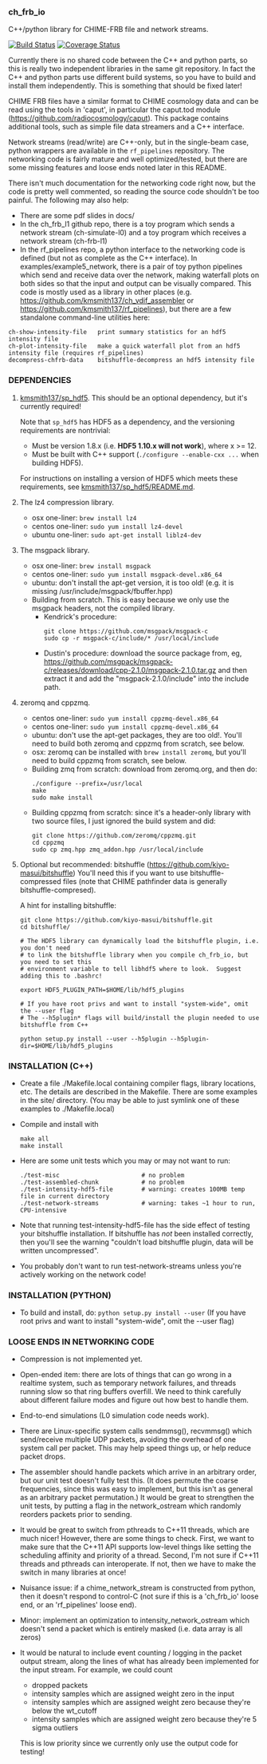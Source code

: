 ### ch_frb_io

C++/python library for CHIME-FRB file and network streams.

[![Build Status](https://travis-ci.org/CHIMEFRB/ch_frb_io.png?branch=master)](https://travis-ci.org/CHIMEFRB/ch_frb_io)
[![Coverage Status](https://coveralls.io/repos/github/CHIMEFRB/ch_frb_io/badge.svg?branch=master)](https://coveralls.io/github/CHIMEFRB/ch_frb_io?branch=master)

Currently there is no shared code between the C++ and python parts, so this is really two
independent libraries in the same git repository.  In fact the C++ and python parts use
different build systems, so you have to build and install them independently.  This is
something that should be fixed later!

CHIME FRB files have a similar format to CHIME cosmology data and can be read
using the tools in 'caput', in particular the caput.tod module
(https://github.com/radiocosmology/caput).
This package contains additional tools, such as simple file data streamers and a C++
interface.  

Network streams (read/write) are C++-only, but in the single-beam case, python wrappers
are available in the `rf_pipelines` repository.  The networking code is fairly mature
and well optimized/tested, but there are some missing features and loose ends noted
later in this README.

There isn't much documentation for the networking code right now, but the code is
pretty well commented, so reading the source code shouldn't be too painful.  The following
may also help:
  - There are some pdf slides in docs/
  - In the ch_frb_l1 github repo, there is a toy program which sends a network stream (ch-simulate-l0)
    and a toy program which receives a network stream (ch-frb-l1)
  - In the rf_pipelines repo, a python interface to the networking code is defined (but not
    as complete as the C++ interface).  In examples/example5_network, there is a pair of toy
    python pipelines which send and receive data over the network, making waterfall plots on
    both sides so that the input and output can be visually compared.
This code is mostly used as a library in other places (e.g. https://github.com/kmsmith137/ch_vdif_assembler
or https://github.com/kmsmith137/rf_pipelines), but there are a few standalone command-line utilities here:
```
ch-show-intensity-file   print summary statistics for an hdf5 intensity file
ch-plot-intensity-file   make a quick waterfall plot from an hdf5 intensity file (requires rf_pipelines)
decompress-chfrb-data    bitshuffle-decompress an hdf5 intensity file
```


### DEPENDENCIES

  1. [kmsmith137/sp_hdf5](https://github.com/kmsmith137/sp_hdf5).
     This should be an optional dependency, but it's currently required!
  
     Note that `sp_hdf5` has HDF5 as a dependency, and the versioning requirements are nontrivial:
       - Must be version 1.8.x (i.e. **HDF5 1.10.x will not work**), where x >= 12.
       - Must be built with C++ support (`./configure --enable-cxx ...` when building HDF5).

     For instructions on installing a version of HDF5 which meets these requirements, see
     [kmsmith137/sp_hdf5/README.md](https://github.com/kmsmith137/sp_hdf5/blob/master/README.md).

  2. The lz4 compression library.

       - osx one-liner: `brew install lz4`
       - centos one-liner: `sudo yum install lz4-devel`
       - ubuntu one-liner: `sudo apt-get install liblz4-dev`

  3. The msgpack library.

       - osx one-liner: `brew install msgpack`
       - centos one-liner: `sudo yum install msgpack-devel.x86_64`
       - ubuntu: don't install the apt-get version, it is too old!  (e.g. it is missing /usr/include/msgpack/fbuffer.hpp)
       - Building from scratch.  This is easy because we only use the msgpack headers, not the compiled library.
       	   - Kendrick's procedure:
             ```
             git clone https://github.com/msgpack/msgpack-c
             sudo cp -r msgpack-c/include/* /usr/local/include
             ```
           - Dustin's procedure: download the source package from, eg,
             https://github.com/msgpack/msgpack-c/releases/download/cpp-2.1.0/msgpack-2.1.0.tar.gz
             and then extract it and add the "msgpack-2.1.0/include" into the
             include path.

  4. zeromq and cppzmq.

       - centos one-liner: `sudo yum install cppzmq-devel.x86_64`
       - centos one-liner: `sudo yum install cppzmq-devel.x86_64`
       - ubuntu: don't use the apt-get packages, they are too old!.  You'll need to build both zeromq and cppzmq from scratch, see below.
       - osx: zeromq can be installed with `brew install zeromq`, but you'll need to build cppzmq from scratch, see below.
       - Building zmq from scratch: download from zeromq.org, and then do:
         ```
         ./configure --prefix=/usr/local
         make
         sudo make install
         ```
       - Building cppzmq from scratch: since it's a header-only library with two source files, I just ignored the build system and did:
         ```
         git clone https://github.com/zeromq/cppzmq.git
         cd cppzmq
         sudo cp zmq.hpp zmq_addon.hpp /usr/local/include
         ```

  5. Optional but recommended: bitshuffle (https://github.com/kiyo-masui/bitshuffle)
     You'll need this if you want to use bitshuffle-compressed files (note that CHIME pathfinder
     data is generally bitshuffle-compresed).

     A hint for installing bitshuffle:
     ```
     git clone https://github.com/kiyo-masui/bitshuffle.git
     cd bitshuffle/

     # The HDF5 library can dynamically load the bitshuffle plugin, i.e. you don't need
     # to link the bitshuffle library when you compile ch_frb_io, but you need to set this
     # environment variable to tell libhdf5 where to look.  Suggest adding this to .bashrc!

     export HDF5_PLUGIN_PATH=$HOME/lib/hdf5_plugins

     # If you have root privs and want to install "system-wide", omit the --user flag
     # The --h5plugin* flags will build/install the plugin needed to use bitshuffle from C++

     python setup.py install --user --h5plugin --h5plugin-dir=$HOME/lib/hdf5_plugins
     ```


### INSTALLATION (C++)

  - Create a file ./Makefile.local containing compiler flags, library locations, etc.
    The details are described in the Makefile.  There are some examples in the site/
    directory.  (You may be able to just symlink one of these examples to ./Makefile.local)

  - Compile and install with
    ```
    make all 
    make install
    ```

  - Here are some unit tests which you may or may not want to run:
    ```
    ./test-misc                       # no problem
    ./test-assembled-chunk            # no problem
    ./test-intensity-hdf5-file        # warning: creates 100MB temp file in current directory
    ./test-network-streams            # warning: takes ~1 hour to run, CPU-intensive
    ```

  - Note that running test-intensity-hdf5-file has the side effect of testing your
    bitshuffle installation.  If bitshuffle has _not_ been installed correctly, then
    you'll see the warning "couldn't load bitshuffle plugin, data will be written uncompressed".

  - You probably don't want to run test-network-streams unless you're actively
    working on the network code!

### INSTALLATION (PYTHON)

  - To build and install, do: `python setup.py install --user`
    (If you have root privs and want to install "system-wide", omit the --user flag)


### LOOSE ENDS IN NETWORKING CODE

  - Compression is not implemented yet.

  - Open-ended item: there are lots of things that can go wrong in a realtime system,
    such as temporary network failures, and threads running slow so that ring buffers
    overfill.  We need to think carefully about different failure modes and figure out
    how best to handle them.

  - End-to-end simulations (L0 simulation code needs work).

  - There are Linux-specific system calls sendmmsg(), recvmmsg() which send/receive
    multiple UDP packets, avoiding the overhead of one system call per packet.  This
    may help speed things up, or help reduce packet drops.

  - The assembler should handle packets which arrive in an arbitrary order, but our
    unit test doesn't fully test this.  (It does permute the coarse frequencies, since
    this was easy to implement, but this isn't as general as an arbitrary packet permutation.)
    It would be great to strengthen the unit tests, by putting a flag in the network_ostream
    which randomly reorders packets prior to sending.

  - It would be great to switch from pthreads to C++11 threads, which are much nicer!
    However, there are some things to check.  First, we want to make sure that the C++11
    API supports low-level things like setting the scheduling affinity and priority of
    a thread.  Second, I'm not sure if C++11 threads and pthreads can interoperate.  If
    not, then we have to make the switch in many libraries at once!

  - Nuisance issue: if a chime_network_stream is constructed from python, then it doesn't
    respond to control-C (not sure if this is a 'ch_frb_io' loose end, or an 'rf_pipelines' 
    loose end).

  - Minor: implement an optimization to intensity_network_ostream which doesn't send
    a packet which is entirely masked (i.e. data array is all zeros)

  - It would be natural to include event counting / logging in the packet output stream,
    along the lines of what has already been implemented for the input stream.  For example,
    we could count
       - dropped packets
       - intensity samples which are assigned weight zero in the input
       - intensity samples which are assigned weight zero because they're below the wt_cutoff
       - intensity samples which are assigned weight zero because they're 5 sigma outliers

    This is low priority since we currently only use the output code for testing!
